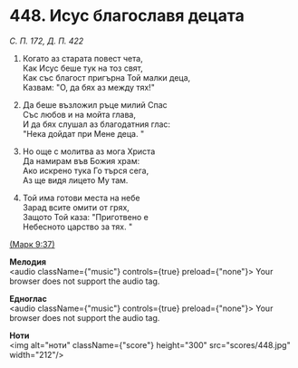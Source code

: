 # 448. Исус благославя децата  

*С. П. 172, Д. П. 422*  

1. Когато аз старата повест чета,  
Как Исус беше тук на тоз свят,  
Как със благост пригърна Той малки деца,  
Казвам: "О, да бях аз между тях!"  

2. Да беше възложил ръце милий Спас  
Със любов и на мойта глава,  
И да бях слушал аз благодатния глас:  
"Нека дойдат при Мене деца. "  

3. Но още с молитва аз мога Христа  
Да намирам във Божия храм:  
Ако искрено тука Го търся сега,  
Аз ще видя лицето Му там.  

4. Той има готови места на небе  
Зарад всите омити от грях,  
Защото Той каза: "Приготвено е  
Небесното царство за тях. "  

[(Марк 9:37)](http://biblia.bg/index.php?k=41&g=9&s=37)  

__Мелодия__  
<audio className={"music"} controls={true} preload={"none"}><source src="mp3/448.mp3" type="audio/mpeg"/>
Your browser does not support the audio tag.
</audio>  

__Едноглас__  
<audio className={"music"} controls={true} preload={"none"}><source src="transp/448.mp3" type="audio/mpeg"/>
Your browser does not support the audio tag.
</audio>  

__Ноти__  
<img alt="ноти" className={"score"} height="300" src="scores/448.jpg" width="212"/>
